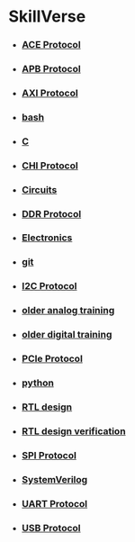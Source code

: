 # SkillVerse
  - ### [ACE Protocol](ACE_Protocol.md)
  - ### [APB Protocol](APB_Protocol.md)
  - ### [AXI Protocol](AXI_Protocol.md)
  - ### [bash](bash.md)
  - ### [C](C.md)
  - ### [CHI Protocol](CHI_Protocol.md)
  - ### [Circuits](Circuits.md)
  - ### [DDR Protocol](DDR_Protocol.md)
  - ### [Electronics](Electronics.md)
  - ### [git](git.md)
  - ### [I2C Protocol](I2C_Protocol.md)
  - ### [older analog training](older_analog_training.md)
  - ### [older digital training](older_digital_training.md)
  - ### [PCIe Protocol](PCIe_Protocol.md)
  - ### [python](python.md)
  - ### [RTL design](RTL_design.md)
  - ### [RTL design verification](RTL_design_verification.md)
  - ### [SPI Protocol](SPI_Protocol.md)
  - ### [SystemVerilog](SystemVerilog.md)
  - ### [UART Protocol](UART_Protocol.md)
  - ### [USB Protocol](USB_Protocol.md)

